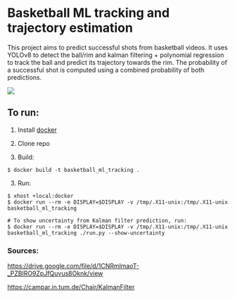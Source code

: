 # Basketball ML tracking and trajectory estimation

This project aims to predict successful shots from basketball videos. It uses YOLOv8 to detect the ball/rim and kalman filtering + polynomial regression to track the ball and predict its trajectory towards the rim. The probability of a successful shot is computed using a combined probability of both predictions. 

![](assets/results.gif)

## To run:
1. Install [docker](https://docs.docker.com/engine/install/)

2. Clone repo

3. Build:
```
$ docker build -t basketball_ml_tracking .
```

3. Run:
```
$ xhost +local:docker
$ docker run --rm -e DISPLAY=$DISPLAY -v /tmp/.X11-unix:/tmp/.X11-unix basketball_ml_tracking

# To show uncertainty from Kalman filter prediction, run:
$ docker run --rm -e DISPLAY=$DISPLAY -v /tmp/.X11-unix:/tmp/.X11-unix basketball_ml_tracking ./run.py --show-uncertainty
```

### Sources:
https://drive.google.com/file/d/1CNRmlmaoT-_PZBlRO9ZpJfQuvus8Oknk/view

https://campar.in.tum.de/Chair/KalmanFilter
